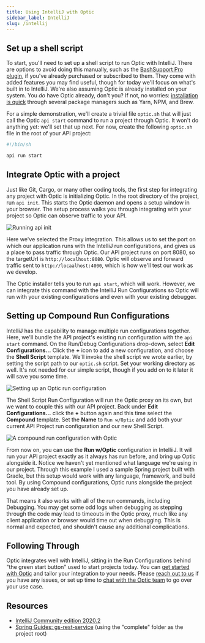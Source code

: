```yaml
---
title: Using IntelliJ with Optic
sidebar_label: IntelliJ
slug: /intellij
---
```


## Set up a shell script

To start, you'll need to set up a shell script to run Optic with IntelliJ. There are options to avoid doing this manually, such as the [BashSupport Pro plugin](https://www.bashsupport.com/pro/), if you've already purchased or subscribed to them. They come with added features you may find useful, though for today we'll focus on what's built in to IntelliJ. We're also assuming Optic is already installed on your system. You *do* have Optic already, don't you? If not, no worries: [installation is quick](https://www.useoptic.com/docs/) through several package managers such as Yarn, NPM, and Brew.

For a simple demonstration, we'll create a trivial file `optic.sh` that will just call the Optic `api start` command to run a project through Optic. It won't do anything yet: we'll set that up next. For now, create the following `optic.sh` file in the root of your API project:

``` bash
#!/bin/sh

api run start 
```

## Integrate Optic with a project

Just like Git, Cargo, or many other coding tools, the first step for integrating any project with Optic is initializing Optic. In the root directory of the project, run `api init`. This starts the Optic daemon and opens a setup window in your browser. The setup process walks you through integrating with your project so Optic can observe traffic to your API.

![Running api init](/img/blog-content/intellij-api-init.png)

Here we've selected the Proxy integration. This allows us to set the port on which our application runs with the IntelliJ run configurations, and gives us a place to pass traffic through Optic. Our API project runs on port 8080, so the targetUrl is `http://localhost:8080`. Optic will observe and forward traffic sent to `http://locaalhost:4000`, which is how we'll test our work as we develop.

The Optic installer tells you to run `api start`, which will work. However, we can integrate this command with the IntelliJ Run Configurations so Optic will run with your existing configurations and even with your existing debugger.

## Setting up Compound Run Configurations

IntelliJ has the capability to manage multiple run configurations together. Here, we'll bundle the API project's existing run configuration with the `api start` command. On the Run/Debug Configurations drop-down, select **Edit Configurations...** Click the **+** icon to add a new configuration, and choose the **Shell Script** template. We'll invoke the shell script we wrote earlier, by setting the script path to our `optic.sh` script. Set your working directory as well. It's not needed for our simple script, though if you add on to it later it will save you some time.

![Setting up an Optic run configuration](/img/blog-content/intellij-run-optic-configuration.png)

The Shell Script Run Configuration will run the Optic proxy on its own, but we want to couple this with our API project. Back under **Edit Configurations...** click the **+** button again and this time select the **Compound** template. Set the **Name** to `Run w/Optic` and add both your current API Project run configuration and our new Shell Script. 

![A compound run configuration with Optic](/img/blog-content/intellij-run-optic-compound.png)

From now on, you can use the **Run w/Optic** configuration in IntelliiJ. It will run your API project exactly as it always has run before, and bring up Optic alongside it. Notice we haven't yet mentioned what language we're using in our project. Through this example I used a sample Spring project built with Gradle, but this setup would work with any language, framework, and build tool. By using Compound configurations, Optic runs alongside the project you have already set up. 

That means it also works with all of the run commands, including Debugging. You may get some odd logs when debugging as stepping through the code may lead to timeouts in the Optic proxy, much like any client application or browser would time out when debugging. This is normal and expected, and shouldn't cause any additional complications.

## Following Through

Optic integrates well with IntelliJ, sitting in the Run Configurations behind "the green start button" used to start projects today. You can [get started with Optic](https://www.useoptic.com/docs/) and tailor your integration to your needs. Please [reach out to us](https://github.com/opticdev/optic/issues/new) if you have any issues, or set up time to [chat with the Optic team](https://calendly.com/optic-onboarding/setup-help) to go over your use case.

## Resources

- [IntelliJ Community edition 2020.2](https://www.jetbrains.com/idea/download/)
- [Spring Guides: gs-rest-service](https://github.com/spring-guides/gs-rest-service) (using the "complete" folder as the project root)